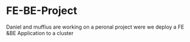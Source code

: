 # FE-BE-Project
Daniel and muffius are working on a peronal project were we deploy a FE &amp;BE Application to a cluster 
